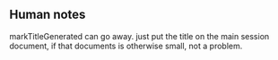 ## Human notes

markTitleGenerated can go away. just put the title on the main session document, if that documents is otherwise small, not a problem.

